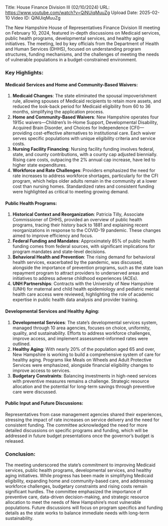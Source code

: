 Title: House Finance Division III (02/10/2024)
URL: https://www.youtube.com/watch?v=QiNUiqMuuZg
Upload Date: 2025-02-10
Video ID: QiNUiqMuuZg

The New Hampshire House of Representatives Finance Division III meeting on February 10, 2024, featured in-depth discussions on Medicaid services, public health programs, developmental services, and healthy aging initiatives. The meeting, led by key officials from the Department of Health and Human Services (DHHS), focused on understanding program structures, funding mechanisms, and the challenges of meeting the needs of vulnerable populations in a budget-constrained environment.

### Key Highlights:

#### **Medicaid Services and Home and Community-Based Waivers:**
1. **Medicaid Changes**: The state eliminated the spousal impoverishment rule, allowing spouses of Medicaid recipients to retain more assets, and reduced the look-back period for Medicaid eligibility from 60 to 36 months, simplifying the application process.
2. **Home and Community-Based Waivers**: New Hampshire operates four 1915c waivers—Children’s In-Home Support, Developmental Disability, Acquired Brain Disorder, and Choices for Independence (CFI)—providing cost-effective alternatives to institutional care. Each waiver serves specific populations with unique eligibility criteria and service costs.
3. **Nursing Facility Financing**: Nursing facility funding involves federal, state, and county contributions, with a county cap adjusted biennially. Rising care costs, outpacing the 2% annual cap increase, have led to higher state expenditures.
4. **Workforce and Rate Challenges**: Providers emphasized the need for rate increases to address workforce shortages, particularly for the CFI program, which helps older adults remain in the community at a lower cost than nursing homes. Standardized rates and consistent funding were highlighted as critical to meeting growing demand.

#### **Public Health Programs:**
1. **Historical Context and Reorganization**: Patricia Tilly, Associate Commissioner of DHHS, provided an overview of public health programs, tracing their history back to 1881 and explaining recent reorganizations in response to the COVID-19 pandemic. These changes aimed to improve efficiency and focus.
2. **Federal Funding and Mandates**: Approximately 85% of public health funding comes from federal sources, with significant implications for program mandates and state-level decisions.
3. **Behavioral Health and Prevention**: The rising demand for behavioral health services, exacerbated by the pandemic, was discussed, alongside the importance of prevention programs, such as the state loan repayment program to attract providers to underserved areas and initiatives to address adverse childhood experiences (ACEs).
4. **UNH Partnerships**: Contracts with the University of New Hampshire (UNH) for maternal and child health epidemiology and pediatric mental health care access were reviewed, highlighting the role of academic expertise in public health data analysis and provider training.

#### **Developmental Services and Healthy Aging:**
1. **Developmental Services**: The state’s developmental services system, managed through 10 area agencies, focuses on choice, uniformity, quality, and sustainability. Efforts to address workforce challenges, improve access, and implement assessment-informed rates were outlined.
2. **Healthy Aging**: With nearly 20% of the population aged 65 and over, New Hampshire is working to build a comprehensive system of care for healthy aging. Programs like Meals on Wheels and Adult Protective Services were emphasized, alongside financial eligibility changes to improve access to services.
3. **Budgetary Constraints**: Balancing investments in high-need services with preventive measures remains a challenge. Strategic resource allocation and the potential for long-term savings through preventive care were discussed.

#### **Public Input and Future Discussions:**
Representatives from case management agencies shared their experiences, stressing the impact of rate increases on service delivery and the need for consistent funding. The committee acknowledged the need for more detailed discussions on specific programs and funding, which will be addressed in future budget presentations once the governor’s budget is released.

### Conclusion:
The meeting underscored the state’s commitment to improving Medicaid services, public health programs, developmental services, and healthy aging initiatives. While progress has been made in simplifying Medicaid eligibility, expanding home and community-based care, and addressing workforce challenges, budgetary constraints and rising costs remain significant hurdles. The committee emphasized the importance of preventive care, data-driven decision-making, and strategic resource allocation to meet the needs of New Hampshire’s most vulnerable populations. Future discussions will focus on program specifics and funding details as the state works to balance immediate needs with long-term sustainability.